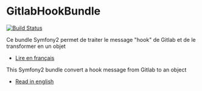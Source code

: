 GitlabHookBundle
=========

[![Build Status](https://api.travis-ci.org/Level42/GitlabHookBundle.png?branch=master)](http://travis-ci.org/Level42/GitlabHookBundle)


Ce bundle Symfony2 permet de traiter le message "hook" de Gitlab et de le transformer en un objet
- [Lire en français](https://github.com/Level42/GitlabHookBundle/blob/master/README_fr.md "Lire en français")


This Symfony2 bundle convert a hook message from Gitlab to an object
- [Read in english](https://github.com/Level42/GitlabHookBundle/blob/master/README_en.md "Read in english")